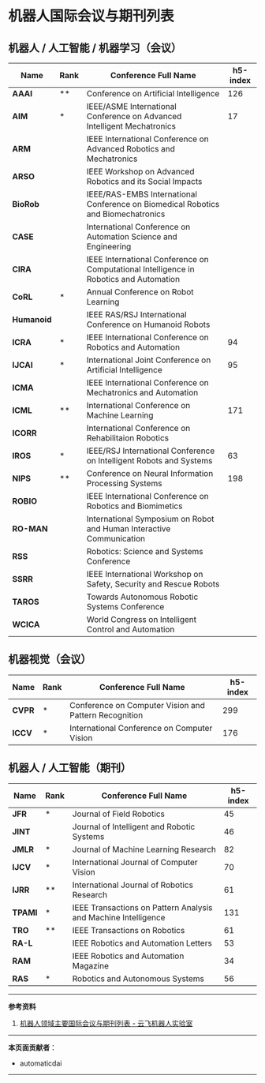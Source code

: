 # 机器人国际会议与期刊列表
## 机器人 / 人工智能 / 机器学习（会议）

| Name | Rank | Conference Full Name | h5-index |
| --- | --- | --- | --- |
| **AAAI** | **  | Conference on Artificial Intelligence | 126 |
| **AIM** | *   | IEEE/ASME International Conference on Advanced Intelligent Mechatronics | 17  |
| **ARM** |     | IEEE International Conference on Advanced Robotics and Mechatronics |     |
| **ARSO** |     | IEEE Workshop on Advanced Robotics and its Social Impacts |     |
| **BioRob** |     | IEEE/RAS-EMBS International Conference on Biomedical Robotics and Biomechatronics |     |
| **CASE** |     | International Conference on Automation Science and Engineering |     |
| **CIRA** |     | IEEE International Conference on Computational Intelligence in Robotics and Automation |     |
| **CoRL** | *   | Annual Conference on Robot Learning |     |
| **Humanoid** |     | IEEE RAS/RSJ International Conference on Humanoid Robots |     |
| **ICRA** | *   | IEEE International Conference on Robotics and Automation | 94  |
| **IJCAI** | *   | International Joint Conference on Artificial Intelligence | 95  |
| **ICMA** |     | IEEE International Conference on Mechatronics and Automation |     |
| **ICML** | **  | International Conference on Machine Learning | 171 |
| **ICORR** |     | International Conference on Rehabilitaion Robotics |     |
| **IROS** | *   | IEEE/RSJ International Conference on Intelligent Robots and Systems | 63  |
| **NIPS** | **  | Conference on Neural Information Processing Systems | 198 |
| **ROBIO** |     | IEEE International Conference on Robotics and Biomimetics |     |
| **RO-MAN** |     | International Symposium on Robot and Human Interactive Communication |     |
| **RSS** |     | Robotics: Science and Systems Conference |     |
| **SSRR** |     | IEEE International Workshop on Safety, Security and Rescue Robots |     |
| **TAROS** |     | Towards Autonomous Robotic Systems Conference |     |
| **WCICA** |     | World Congress on Intelligent Control and Automation |     |

## 机器视觉（会议）

| Name | Rank | Conference Full Name | h5-index |
| --- | --- | --- | --- |
| **CVPR** | *   | Conference on Computer Vision and Pattern Recognition | 299 |
| **ICCV** | *   | International Conference on Computer Vision | 176 |

## 机器人 / 人工智能（期刊）

| Name | Rank | Conference Full Name | h5-index |
| --- | --- | --- | --- |
| **JFR** | *   | Journal of Field Robotics | 45  |
| **JINT** |     | Journal of Intelligent and Robotic Systems | 46  |
| **JMLR** | *   | Journal of Machine Learning Research | 82  |
| **IJCV** | *   | International Journal of Computer Vision | 70  |
| **IJRR** | **  | International Journal of Robotics Research | 61  |
| **TPAMI** | *   | IEEE Transactions on Pattern Analysis and Machine Intelligence | 131 |
| **TRO** | **  | IEEE Transactions on Robotics | 61  |
| **RA-L** |     | IEEE Robotics and Automation Letters | 53  |
| **RAM** |     | IEEE Robotics and Automation Magazine | 34  |
| **RAS** | *   | Robotics and Autonomous Systems | 56  |

---

**参考资料**

1. [机器人领域主要国际会议与期刊列表 \- 云飞机器人实验室](https://www.yfworld.com/?p=5560)

---

**本页面贡献者**：

- automaticdai

---

